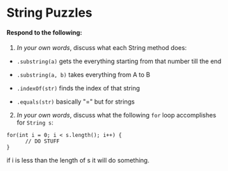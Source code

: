 # String Puzzles
#### Respond to the following:

1. *In your own words*, discuss what each String method does:
  * `.substring(a)`
   gets the everything starting from that number till the end 

  * `.substring(a, b)`
 takes everything from A to B

  * `.indexOf(str)`
   finds the index of that string

  * `.equals(str)`
  basically "=" but for strings 


2. *In your own words*, discuss what the following `for` loop accomplishes for `String s`:
```
for(int i = 0; i < s.length(); i++) {
      // DO STUFF
}
```
  if i is less than the length of s it will do something. 
